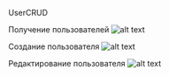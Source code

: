 U s e r C R U D 

Получение пользователей
![alt text](https://github.com/user-attachments/assets/090a2b6d-c8b4-425f-a83e-6f3a1f87e163)

 
Создание пользователя
![alt text](https://github.com/user-attachments/assets/8e310998-6a93-4ee1-aacc-a8863142c581)

Редактирование пользователя
![alt text](https://github.com/user-attachments/assets/4c967597-c626-4a53-8306-b4566f06811d)


 
